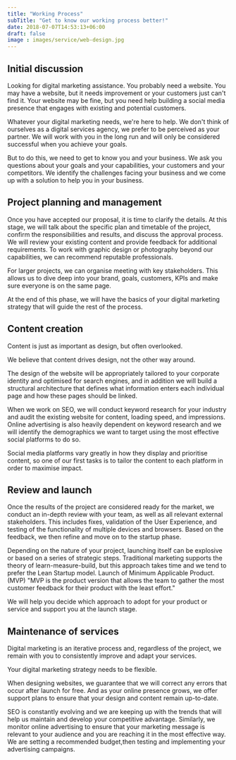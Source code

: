```yaml
---
title: "Working Process"
subTitle: "Get to know our working process better!"
date: 2018-07-07T14:53:13+06:00
draft: false
image : images/service/web-design.jpg
---
```

## Initial discussion

Looking for digital marketing assistance. You probably need a website. You may have a website, but it needs improvement or your customers just can't find it. Your website may be fine, but you need help building a social media presence that engages with existing and potential customers.

Whatever your digital marketing needs, we're here to help. We don't think of ourselves as a digital services agency, we prefer to be perceived as your partner. We will work with you in the long run and will only be considered successful when you achieve your goals.

But to do this, we need to get to know you and your business. We ask you questions about your goals and your capabilities, your customers and your competitors. We identify the challenges facing your business and we come up with a solution to help you in your business.


## Project planning and management

Once you have accepted our proposal, it is time to clarify the details. At this stage, we will talk about the specific plan and timetable of the project, confirm the responsibilities and results, and discuss the approval process. We will review your existing content and provide feedback for additional requirements. To work with graphic design or photography beyond our capabilities, we can recommend reputable professionals.

For larger projects, we can organise meeting with key stakeholders. This allows us to dive deep into your brand, goals, customers, KPIs and make sure everyone is on the same page.

At the end of this phase, we will have the basics of your digital marketing strategy that will guide the rest of the process.

## Content creation

Content is just as important as design, but often overlooked.

We believe that content drives design, not the other way around.

The design of the website will be appropriately tailored to your corporate identity and optimised for search engines, and in addition we will build a structural architecture that defines what information enters each individual page and how these pages should be linked.

When we work on SEO, we will conduct keyword research for your industry and audit the existing website for content, loading speed, and impressions. Online advertising is also heavily dependent on keyword research and we will identify the demographics we want to target using the most effective social platforms to do so.

Social media platforms vary greatly in how they display and prioritise content, so one of our first tasks is to tailor the content to each platform in order to maximise impact.




## Review and launch

Once the results of the project are considered ready for the market, we conduct an in-depth review with your team, as well as all relevant external stakeholders. This includes fixes, validation of the User Experience, and testing of the functionality of multiple devices and browsers. Based on the feedback, we then refine and move on to the startup phase.

Depending on the nature of your project, launching itself can be explosive or based on a series of strategic steps. Traditional marketing supports the theory of learn-measure-build, but this approach takes time and we tend to prefer the Lean Startup model. Launch of Minimum Applicable Product. (MVP) "MVP is the product version that allows the team to gather the most customer feedback for their product with the least effort."

We will help you decide which approach to adopt for your product or service and support you at the launch stage.


## Maintenance of services

Digital marketing is an iterative process and, regardless of the project, we remain with you to consistently improve and adapt your services.

Your digital marketing strategy needs to be flexible.

When designing websites, we guarantee that we will correct any errors that occur after launch for free. And as your online presence grows, we offer support plans to ensure that your design and content remain up-to-date.

SEO is constantly evolving and we are keeping up with the trends that will help us maintain and develop your competitive advantage. Similarly, we monitor online advertising to ensure that your marketing message is relevant to your audience and you are reaching it in the most effective way. We are setting a recommended budget,then testing and implementing your advertising campaigns.

